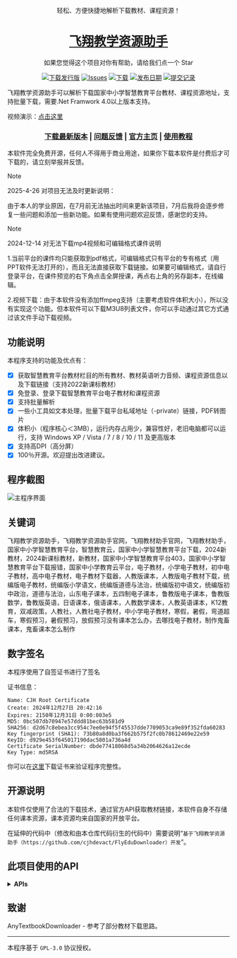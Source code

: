 <p align="center">轻松、方便快捷地解析下载教材、课程资源！</p>

<h1 align="center">
  <a href="https://github.com/cjhdevact/FlyEduDownloader">飞翔教学资源助手</a>
</h1>

<p align="center">如果您觉得这个项目对你有帮助，请给我们点一个 Star</p>

<p align="center">
  <a href="https://github.com/cjhdevact/FlyEduDownloader/releases/latest"><img src="https://img.shields.io/github/downloads/cjhdevact/FlyEduDownloader/total?color=%239F7AEA" alt="下载发行版"></a>
  <a href="#"><img src="https://img.shields.io/github/issues/cjhdevact/FlyEduDownloader?color=f76642" alt="Issues"></a>
  <a href="https://github.com/cjhdevact/FlyEduDownloader/releases/latest"><img src="https://img.shields.io/github/v/release/cjhdevact/FlyEduDownloader?color=%4CF4A8B4" alt="下载"></a>
  <a href="#"><img src="https://img.shields.io/github/release-date/cjhdevact/FlyEduDownloader?color=%23b0a3e8" alt="发布日期"></a>
  <a href="https://github.com/cjhdevact/FlyEduDownloader/commits/"><img src="https://img.shields.io/github/commit-activity/m/cjhdevact/FlyEduDownloader" alt="提交记录"></a>
</p>

飞翔教学资源助手可以解析下载国家中小学智慧教育平台教材、课程资源地址，支持批量下载，需要.Net Framwork 4.0以上版本支持。

视频演示：[点击这里](https://www.bilibili.com/video/BV1ZTAKeVE3E)

<h3 align="center">
  <a href="https://github.com/cjhdevact/FlyEduDownloader/releases/latest">下载最新版本</a> | <a href="https://cjhdevact.github.io/otherprojects/FlyEduDownloader/feedback.html">问题反馈</a> | <a href="https://cjhdevact.github.io/otherprojects/FlyEduDownloader/index.html">官方主页</a> | <a href="https://cjhdevact.github.io/otherprojects/FlyEduDownloader/Help/index.html">使用教程</a>
</h3>

本软件完全免费开源，任何人不得用于商业用途，如果你下载本软件是付费后才可下载的，请立刻举报并反馈。

> [!NOTE]
>
> 2025-4-26 对项目无法及时更新说明：
>
> 由于本人的学业原因，在7月前无法抽出时间来更新该项目，7月后我将会逐步修复一些问题和添加一些新功能。如果有使用问题欢迎反馈，感谢您的支持。
>

> [!NOTE]
>
> 2024-12-14 对无法下载mp4视频和可编辑格式课件说明
>
> 1.当前平台的课件均只能获取到pdf格式，可编辑格式只有平台的专有格式（用PPT软件无法打开的），而且无法直接获取下载链接。如果要可编辑格式，请自行登录平台，在课件预览的右下角点击全屏授课，再点右上角的另存副本，在线编辑。
>
> 2.视频下载：由于本软件没有添加ffmpeg支持（主要考虑软件体积大小），所以没有实现这个功能。但本软件可以下载M3U8列表文件，你可以手动通过其它方式通过该文件手动下载视频。

## 功能说明

本程序支持的功能及优点有：

- [x] 获取智慧教育平台教材栏目的所有教材、教材英语听力音频、课程资源信息以及下载链接（支持2022新课标教材）
- [x] 免登录、登录下载智慧教育平台电子教材和课程资源
- [x] 支持批量解析
- [x] 一些小工具如文本处理，批量下载平台私域地址（-private）链接，PDF转图片
- [x] 体积小（程序核心＜3MB），运行内存占用少，兼容性好，老旧电脑都可以运行，支持 Windows XP / Vista / 7 / 8 / 10 / 11 及更高版本
- [x] 支持高DPI（高分屏）
- [x] 100％开源。欢迎提出改进建议。

## 程序截图

![主程序界面](Assets/MainUI.png)

## 关键词

飞翔教学资源助手，飞翔教学资源助手官网，飞翔教材助手官网，飞翔教材助手，国家中小学智慧教育平台，智慧教育云，国家中小学智慧教育平台下载，2024新教材，2024新课标教材，新教材，国家中小学智慧教育平台403，国家中小学智慧教育平台下载报错，国家中小学教育云平台，电子教材，小学电子教材，初中电子教材，高中电子教材，电子教材下载器，人教版课本，人教版电子教材下载，统编版电子教材，统编版小学语文，统编版道德与法治，统编版初中语文，统编版初中政治，道德与法治，山东电子课本，五四制电子课本，鲁教版电子课本，鲁教版数学，鲁教版英语，日语课本，俄语课本，人教数学课本，人教英语课本，K12教育，双减政策，人教社，人教社电子教材，中小学电子教材，寒假，暑假，弯道超车，寒假预习，暑假预习，放假预习没有课本怎么办，去哪找电子教材，制作鬼畜课本，鬼畜课本怎么制作

## 数字签名

本程序使用了自签证书进行了签名

证书信息：
```
Name: CJH Root Certificate
Create: ‎2024‎年‎12‎月‎27‎日 20:42:16
Expires: ‎2150‎年‎12‎月‎31‎日 0:00:003e5
MD5: 0bc507db70947e57ddd81bec63b581d9
SHA256: d2d67c8ebea3cc954c7ee0e94f5f45537dde7709053ca9e89f352fda60283
Key fingerprint (SHA1): 73b80a8d0ba3f662b575f2fc0b78612469e22e59
KeyID: d929e453f645017190dac5001a736a4d
Certificate SerialNumber: dbde77418068d5a34b2064626a12ecde
Key Type: md5RSA
```

你可以在[这里](/Src/FlyEduDownloader/res/rootcert.cer)下载证书来验证程序完整性。

## 开源说明

本软件仅使用了合法的下载技术，通过官方API获取教材链接，本软件自身不存储任何课本资源，课本资源均来自国家的开放平台。

在延伸的代码中（修改和由本仓库代码衍生的代码中）需要说明“`基于飞翔教学资源助手（https://github.com/cjhdevact/FlyEduDownloader）开发`”。

## 此项目使用的API
<details><summary><b>APIs</b></summary>

### 智慧教育平台教材下载

#### 链接格式：

普通教材：
`https://basic.smartedu.cn/tchMaterial/detail?contentType=assets_document&contentId=（教材contentId）&catalogType=tchMaterial&subCatalog=tchMaterial`

资源包教材：
`https://basic.smartedu.cn/tchMaterial/detail?contentType=thematic_course&contentId=（教材contentId）&catalogType=tchMaterial&subCatalog=tchMateria`

#### 解析接口：

普通教材：
`https://s-file-2.ykt.cbern.com.cn/zxx/ndrv2/resources/tch_material/details/（教材contentId）.json`

资源包教材：
`https://s-file-1.ykt.cbern.com.cn/zxx/ndrs/special_edu/thematic_course/（教材contentId）/resources/list.json`

英语听力：
`https://s-file-1.ykt.cbern.com.cn/zxx/ndrs/resources/（教材contentId）/relation_audios.json`

#### 示例网页链接

普通教材：

`https://basic.smartedu.cn/tchMaterial/detail?contentType=assets_document&contentId=bdc00134-465d-454b-a541-dcd0cec4d86e&catalogType=tchMaterial&subCatalog=tchMaterial` 

带资源包教材：

`https://basic.smartedu.cn/tchMaterial/detail?contentType=thematic_course&contentId=2afcdb56-6fce-8c99-0bc9-e9dd33b5c51c&catalogType=tchMaterial&subCatalog=tchMaterial`

### 智慧教育平台课程资源下载

#### 链接格式：

教育部资源：

`https://basic.smartedu.cn/syncClassroom/classActivity?activityId=（资源包activityId）&chapterId=&teachingmaterialId=&fromPrepare=0` 

学校提供网课：

`https://basic.smartedu.cn/qualityCourse?courseId=（资源包teachingmaterialId）&chapterId=&teachingmaterialId=&fromPrepare=0&classHourId=lesson_1`

备课：

`https://basic.smartedu.cn/syncClassroom/prepare/detail?lessonId=（资源包lessonId）&chapterId=&teachingmaterialId=&fromPrepare=1&classHourId=lesson_1`

#### 解析接口：

动态解析，解析里面的资源文件和标题，但是要带上X-Nd-Auth标头：

教育部资源：

`https://s-file-1.ykt.cbern.com.cn/zxx/ndrv2/national_lesson/resources/details/（资源包activityId）.json`

学校提供网课：

`https://s-file-2.ykt.cbern.com.cn/zxx/ndrv2/resources/（资源包teachingmaterialId）.json`

备课：

`https://s-file-2.ykt.cbern.com.cn/zxx/ndrv2/prepare_lesson/resources/details/（资源包lessonId）.json`

#### 示例网页链接

教育部资源：

`https://basic.smartedu.cn/syncClassroom/classActivity?activityId=f15feef1-b908-44f5-a765-500b9395c313&chapterId=8d6cc118-a169-3ea1-9a45-31cc841ad239&teachingmaterialId=4a4aa279-8dc6-4098-b45f-dd3f7d5a61b2&fromPrepare=0` 

学校提供网课：

`https://basic.smartedu.cn/qualityCourse?courseId=8ae7e48f-842c-12fc-0184-35dacdee016f&chapterId=8ae5c0d4-cfd4-34d1-9757-0295bd0c55ed&teachingmaterialId=4a4aa279-8dc6-4098-b45f-dd3f7d5a61b2&fromPrepare=0&classHourId=lesson_1`

备课：

`https://basic.smartedu.cn/syncClassroom/prepare/detail?lessonId=8aee80a5-6b86-5bc9-016b-87465e6e0290&chapterId=5bb731e1-cdac-3984-a977-3d44c5d2d809&teachingmaterialId=4a4aa279-8dc6-4098-b45f-dd3f7d5a61b2&fromPrepare=1&classHourId=lesson_1`

</details>


## 致谢

AnyTextbookDownloader - 参考了部分教材下载思路。

------------


本程序基于 `GPL-3.0` 协议授权。
